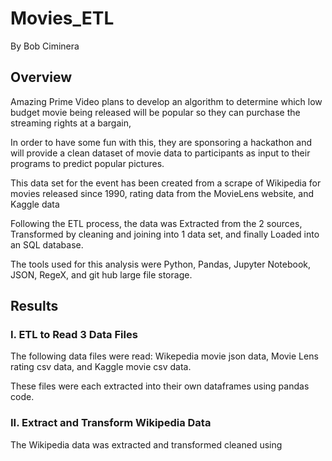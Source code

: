 # Movies_ETL
By Bob Ciminera

## Overview

Amazing Prime Video plans to develop an algorithm to determine which low budget movie being released will be popular so they can purchase the streaming rights at a bargain,  

In order to have some fun with this, they are sponsoring a hackathon and will provide a clean dataset of movie data to participants as input to their programs to predict popular pictures.

This data set for the event has been created from a scrape of Wikipedia for movies released since 1990, rating data from the MovieLens website, and Kaggle data 

Following the ETL process, the data was Extracted from the 2 sources, Transformed by cleaning and joining into 1 data set, and finally Loaded into an SQL database.

The tools used for this analysis were Python, Pandas, Jupyter Notebook, JSON, RegeX, and git hub large file storage.

## Results


### I. ETL to Read 3 Data Files

The following data files were read:  Wikepedia movie json data, Movie Lens rating csv data, and Kaggle movie csv data.

These files were each extracted into their own dataframes using pandas code.

### II. Extract and Transform Wikipedia Data

The Wikipedia data was extracted and transformed cleaned using 

